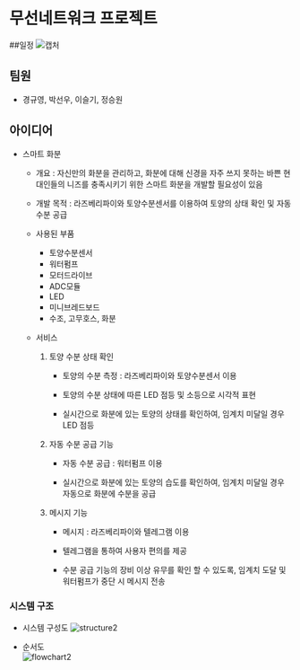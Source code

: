 # 무선네트워크 프로젝트

##일정
![캡처](https://user-images.githubusercontent.com/71330163/102308013-06bcee00-3fa9-11eb-83f8-aaa8ec2ed2f5.PNG)

## 팀원
- 경규영, 박선우, 이슬기, 정승원

## 아이디어

  - 스마트 화분

    - 개요 : 자신만의 화분을 관리하고, 화분에 대해 신경을 자주 쓰지 못하는 바쁜 현대인들의 니즈를 충족시키기 위한 스마트 화분을 개발할 필요성이 있음
  
    - 개발 목적 : 라즈베리파이와 토양수분센서를 이용하여 토양의 상태 확인 및 자동 수분 공급
  
    - 사용된 부품
      - 토양수분센서
      - 워터펌프
      - 모터드라이브
      - ADC모듈
      - LED
      - 미니브레드보드
      - 수조, 고무호스, 화분
     
     
     - 서비스
  
       1. 토양 수분 상태 확인
    
          - 토양의 수분 측정 : 라즈베리파이와 토양수분센서 이용
      
          - 토양의 수분 상태에 따른 LED 점등 및 소등으로 시각적 표현
      
          - 실시간으로 화분에 있는 토양의 상태를 확인하여, 임계치 미달일 경우 LED 점등
    
    
    
        2. 자동 수분 공급 기능
    
            - 자동 수분 공급 : 워터펌프 이용
       
            - 실시간으로 화분에 있는 토양의 습도를 확인하여, 임계치 미달일 경우 자동으로 화분에 수분을 공급
      
      
      
        3. 메시지 기능
    
            - 메시지 : 라즈베리파이와 텔레그램 이용
      
            - 텔레그램을 통하여 사용자 편의를 제공
      
            - 수분 공급 기능의 장비 이상 유무를 확인 할 수 있도록, 임계치 도달 및 워터펌프가 중단 시 메시지 전송
      
      
      

  ### 시스템 구조
  - 시스템 구성도
     ![structure2](https://user-images.githubusercontent.com/71371940/102211771-75ea0200-3f17-11eb-8d67-3a20d9d93306.JPG)



  - 순서도  
      ![flowchart2](https://user-images.githubusercontent.com/71371940/102121450-560afd80-3e87-11eb-8fd9-197582e001b7.JPG)

